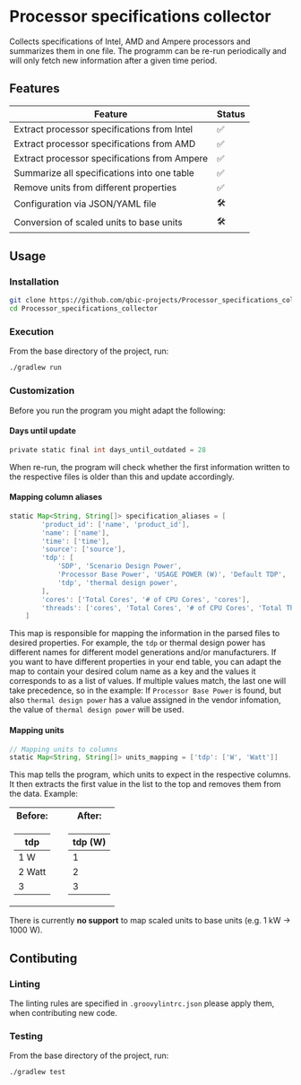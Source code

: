 # Processor specifications collector
Collects specifications of Intel, AMD and Ampere processors and summarizes them in one file. The programm can be re-run periodically and will only fetch new information after a given time period.

## Features

| Feature                                       | Status |
|-----------------------------------------------|--------|
| Extract processor specifications from Intel   | ✅     |
| Extract processor specifications from AMD     | ✅     |
| Extract processor specifications from Ampere  | ✅     |
| Summarize all specifications into one table   | ✅     |
| Remove units from different properties        | ✅     |
| Configuration via JSON/YAML file              | 🛠️     |
| Conversion of scaled units to base units      | 🛠️     |

## Usage
### Installation
```bash
git clone https://github.com/qbic-projects/Processor_specifications_collector.git
cd Processor_specifications_collector
```

### Execution
From the base directory of the project, run:
```bash
./gradlew run
```

### Customization
Before you run the program you might adapt the following:

#### Days until update
```groovy
private static final int days_until_outdated = 28
```
When re-run, the program will check whether the first information written to the respective files is older than this and update accordingly.

#### Mapping column aliases
```groovy
static Map<String, String[]> specification_aliases = [
        'product_id': ['name', 'product_id'],
        'name': ['name'],
        'time': ['time'],
        'source': ['source'],
        'tdp': [
            'SDP', 'Scenario Design Power',
            'Processor Base Power', 'USAGE POWER (W)', 'Default TDP',
            'tdp', 'thermal design power',
        ],
        'cores': ['Total Cores', '# of CPU Cores', 'cores'],
        'threads': ['cores', 'Total Cores', '# of CPU Cores', 'Total Threads', '# of Threads', 'threads']
    ]
```
This map is responsible for mapping the information in the parsed files to desired properties. For example, the `tdp` or thermal design power has different names for different model generations and/or manufacturers. If you want to have different properties in your end table, you can adapt the map to contain your desired colum name as a key and the values it corresponds to as a list of values. If multiple values match, the last one will take precedence, so in the example: If `Processor Base Power` is found, but also `thermal design power` has a value assigned in the vendor infomation, the value of `thermal design power` will be used.

#### Mapping units
```groovy
// Mapping units to columns
static Map<String, String[]> units_mapping = ['tdp': ['W', 'Watt']]
```
This map tells the program, which units to expect in the respective columns. It then extracts the first value in the list to the top and removes them from the data. Example:

<table>
<tr><th>Before:</th><th></th><th>After:</th></tr>
<tr><td>

| tdp |
|-----|
| 1 W |
| 2 Watt|
| 3   |

</td><td></td><td>

|tdp (W)|
|-------|
| 1     |
| 2     |
| 3     |

</td></tr> </table>

There is currently **no support** to map scaled units to base units (e.g. 1 kW -> 1000 W).

## Contibuting
### Linting
The linting rules are specified in `.groovylintrc.json` please apply them, when contributing new code.

### Testing
From the base directory of the project, run:
```bash
./gradlew test
```
